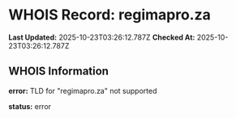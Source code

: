 # WHOIS Record: regimapro.za

**Last Updated:** 2025-10-23T03:26:12.787Z
**Checked At:** 2025-10-23T03:26:12.787Z

## WHOIS Information

**error:** TLD for "regimapro.za" not supported

**status:** error

